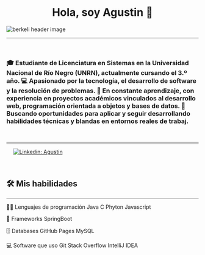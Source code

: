 <h1 align="center">Hola, soy Agustin 👋 </h1>

<img src="https://raw.githubusercontent.com/berkeli/berkeli/main/assets/header.jpg" align="center" alt="berkeli header image">

-------------------
&emsp;
<h3 align="left">
🎓 Estudiante de Licenciatura en Sistemas en la Universidad Nacional de Río Negro (UNRN), actualmente cursando el 3.º año.
💻 Apasionado por la tecnología, el desarrollo de software y la resolución de problemas.
🚀 En constante aprendizaje, con experiencia en proyectos académicos vinculados al desarrollo web, programación orientada a objetos y bases de datos.
🎯 Buscando oportunidades para aplicar y seguir desarrollando habilidades técnicas y blandas en entornos reales de trabaj.</h3>
&emsp;

-------------------


&emsp;
<a href="https://www.linkedin.com/in/agustin-puebla-468690181/">
    ![Linkedin: Agustin](https://img.shields.io/badge/-berkeli-blue?style=flat-square&logo=Linkedin&logoColor=white)
</a>

&emsp;

## 🛠️ Mis habilidades
-------------------
👨‍💻 Lenguajes de programación
Java C Phyton Javascript 

🧰 Frameworks 
SpringBoot

🗄️ Databases 
GitHub Pages  MySQL 

💻 Software que uso
Git Stack Overflow IntelliJ IDEA
